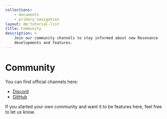 ```yaml
---
collections: 
    - documents
    - primary_navigation
layout: dm:tutorial-list
title: Community
description: >
    Join our community channels to stay informed about new Resonance 
    developments and features.
---
```


# Community

You can find official channels here:

- [Discord](https://discord.gg/kysUzFqSCK)
- [GitHub](https://github.com/distantmagic/resonance)

If you started your own community and want it to be features here, feel free to 
let us know.
